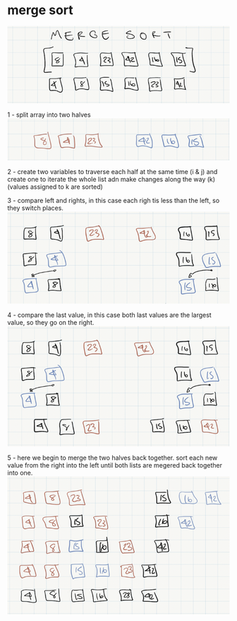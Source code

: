 # merge sort
![origional](/assets/blog-merge-assets/origional-sorted.png)


1 - split array into two halves
![step1](/assets/blog-merge-assets/step1.png)

2 - create two variables to traverse each half at the same time (i & j) and create one to iterate the whole list adn make changes along the way (k) (values assigned to k are sorted)

3 - compare left and rights, in this case each righ tis less than the left, so they switch places.
![step2](/assets/blog-merge-assets/step2.png)

4 - compare the last value, in this case both last values are the largest value, so they go on the right.
![step3](/assets/blog-merge-assets/step3.png)

5 - here we begin to merge the two halves back together. sort each new value from the right into the left until both lists are megered back together into one.
![step4](/assets/blog-merge-assets/step4.png)
